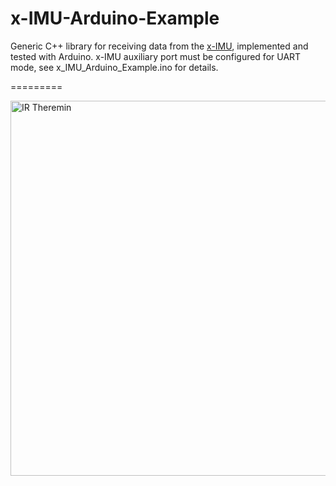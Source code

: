 x-IMU-Arduino-Example
=====================

Generic C++ library for receiving data from the [x-IMU](http://www.x-io.co.uk/x-imu/), implemented and tested with Arduino.  x-IMU auxiliary port must be configured for UART mode, see x_IMU_Arduino_Example.ino for details.

=========

<img src="https://raw.github.com/xioTechnologies/x-IMU-Arduino-Example/master/Test%20Setup.jpg" alt="IR Theremin" style="width: 600px;"/>
